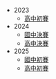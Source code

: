 -   2023
    -   [高中初賽](https://sorahisa-rank.github.io/ytp/23-S1/ranking/)
-   2024
    -   [國中決賽](https://sorahisa-rank.github.io/ytp/24-J2/ranking/)
    -   [高中決賽](https://sorahisa-rank.github.io/ytp/24-S2/ranking/)
-   2025
    -   [國中初賽](https://sorahisa-rank.github.io/ytp/25-J1/ranking/)
    -   [高中初賽](https://sorahisa-rank.github.io/ytp/25-S1/ranking/)
